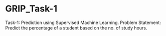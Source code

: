 # GRIP_Task-1
Task-1: Prediction using Supervised Machine Learning.
Problem Statement: Predict the percentage of a student based on the no. of study hours.
